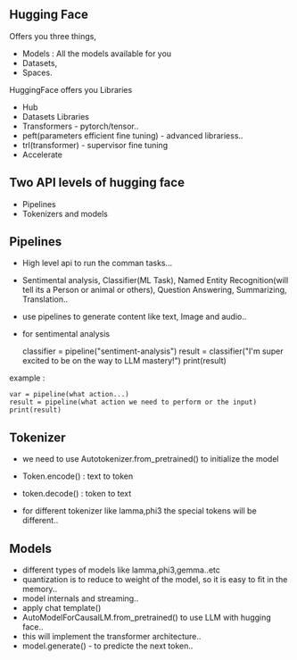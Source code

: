 ## Hugging Face

Offers you three things,

- Models : All the models available for you
- Datasets,
- Spaces.


HuggingFace offers you Libraries

- Hub
- Datasets Libraries
- Transformers - pytorch/tensor..
- peft(parameters efficient fine tuning) - advanced librariess..
- trl(transformer) - supervisor fine tuning
- Accelerate 


## Two API levels of hugging face

- Pipelines
- Tokenizers and models

## Pipelines 

- High level api to run the comman tasks...
- Sentimental analysis, Classifier(ML Task), Named Entity Recognition(will tell its a Person or animal or others), Question Answering, Summarizing, Translation..
- use pipelines to generate content like text, Image and audio..

- for sentimental analysis

    classifier = pipeline("sentiment-analysis")
    result = classifier("I'm super excited to be on the way to LLM mastery!")
    print(result)

example : 

    var = pipeline(what action...)
    result = pipeline(what action we need to perform or the input)
    print(result)

## Tokenizer

- we need to use Autotokenizer.from_pretrained() to initialize the model
- Token.encode() : text to token
- token.decode() : token to text

- for different tokenizer like lamma,phi3 the special tokens will be different..

## Models

- different types of models like lamma,phi3,gemma..etc
- quantization is to reduce to weight of the model, so it is easy to fit in the memory..
- model internals and streaming..
- apply chat template()
- AutoModelForCausalLM.from_pretrained() to use LLM with hugging face..
- this will implement the transformer architecture..
- model.generate() - to predicte  the next token..